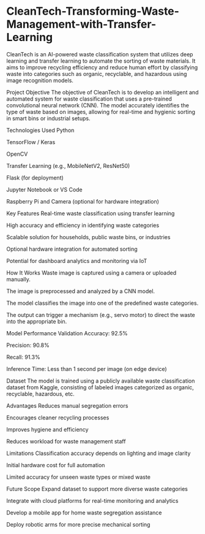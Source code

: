 # CleanTech-Transforming-Waste-Management-with-Transfer-Learning
CleanTech is an AI-powered waste classification system that utilizes deep learning and transfer learning to automate the sorting of waste materials. It aims to improve recycling efficiency and reduce human effort by classifying waste into categories such as organic, recyclable, and hazardous using image recognition models.

Project Objective
The objective of CleanTech is to develop an intelligent and automated system for waste classification that uses a pre-trained convolutional neural network (CNN). The model accurately identifies the type of waste based on images, allowing for real-time and hygienic sorting in smart bins or industrial setups.

Technologies Used
Python

TensorFlow / Keras

OpenCV

Transfer Learning (e.g., MobileNetV2, ResNet50)

Flask (for deployment)

Jupyter Notebook or VS Code

Raspberry Pi and Camera (optional for hardware integration)

Key Features
Real-time waste classification using transfer learning

High accuracy and efficiency in identifying waste categories

Scalable solution for households, public waste bins, or industries

Optional hardware integration for automated sorting

Potential for dashboard analytics and monitoring via IoT

How It Works
Waste image is captured using a camera or uploaded manually.

The image is preprocessed and analyzed by a CNN model.

The model classifies the image into one of the predefined waste categories.

The output can trigger a mechanism (e.g., servo motor) to direct the waste into the appropriate bin.

Model Performance
Validation Accuracy: 92.5%

Precision: 90.8%

Recall: 91.3%

Inference Time: Less than 1 second per image (on edge device)

Dataset
The model is trained using a publicly available waste classification dataset from Kaggle, consisting of labeled images categorized as organic, recyclable, hazardous, etc.

Advantages
Reduces manual segregation errors

Encourages cleaner recycling processes

Improves hygiene and efficiency

Reduces workload for waste management staff

Limitations
Classification accuracy depends on lighting and image clarity

Initial hardware cost for full automation

Limited accuracy for unseen waste types or mixed waste

Future Scope
Expand dataset to support more diverse waste categories

Integrate with cloud platforms for real-time monitoring and analytics

Develop a mobile app for home waste segregation assistance

Deploy robotic arms for more precise mechanical sorting
